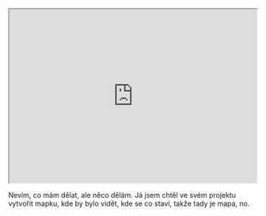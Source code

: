 
<iframe src="https://mapy.cz/zakladni?x=16.6122233&y=49.1971903&z=11" width="500" height="350">
    </iframe>
<p> Nevím, co mám dělat, ale něco dělám. Já jsem chtěl ve svém projektu vytvořit mapku, kde by bylo vidět, kde se co staví, takže tady je mapa, no.</p>

